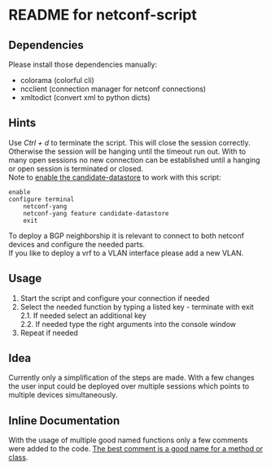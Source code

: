 # README for netconf-script
## Dependencies
Please install those dependencies manually:  
 - colorama     (colorful cli)
 - ncclient     (connection manager for netconf connections)
 - xmltodict    (convert xml to python dicts)

## Hints
Use _Ctrl + d_ to terminate the script. This will close the session correctly. Otherwise the session will be
 hanging until the timeout run out. With to many open sessions no new connection can be established until
 a hanging or open session is terminated or closed.  
Note to [enable the candidate-datastore](https://www.cisco.com/c/en/us/td/docs/ios-xml/ios/prog/configuration/169/b_169_programmability_cg/configuring_yang_datamodel.html) to work with this script:
```
enable
configure terminal
    netconf-yang
    netconf-yang feature candidate-datastore
    exit
```
To deploy a BGP neighborship it is relevant to connect to both netconf devices and configure the needed parts.  
If you like to deploy a vrf to a VLAN interface please add a new VLAN.

## Usage
1. Start the script and configure your connection if needed
2. Select the needed function by typing a listed key - terminate with exit  
2.1. If needed select an additional key   
2.2. If needed type the right arguments into the console window  
3. Repeat if needed

## Idea
Currently only a simplification of the steps are made. With a few changes the user input could be deployed
 over multiple sessions which points to multiple devices simultaneously.

## Inline Documentation
With the usage of multiple good named functions only a few comments were added to the code.
  [The best comment is a good name for a method or class](https://refactoring.guru/smells/comments).